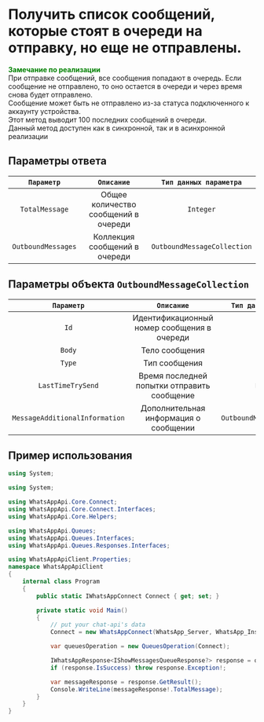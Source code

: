 ﻿# Получить список сообщений, которые стоят в очереди на отправку, но еще не отправлены.
**<span style="color:green">Замечание по реализации</span>** <br/> 
При отправке сообщений, все сообщения попадают в очередь. Если сообщение не отправлено, то оно остается в очереди и через время снова будет отправлено. <br/> 
Сообщение может быть не отправлено из-за статуса подключенного к аккаунту устройства. <br/> 
Этот метод выводит 100 последних сообщений в очереди. <br/>
Данный метод доступен как в синхронной, так и в асинхронной реализации


## Параметры ответа
|  `Параметр`   | `Описание`                            | `Тип данных параметра`      | 
|:-------------:|:-------------------------------------:|:---------------------------:|
|`TotalMessage`|  Общее количество сообщений в очереди  | `Integer`                   |
|`OutboundMessages` | Коллекция сообщений в очереди     | `OutboundMessageCollection` |

## Параметры объекта `OutboundMessageCollection`
|  `Параметр`   | `Описание`                            | `Тип данных параметра`      | 
|:-------------:|:-------------------------------------:|:---------------------------:|
|`Id`|  Идентификационный номер сообщения в очереди     | `String`                   |
|`Body`|  Тело сообщения                                | `String`                   |
|`Type`|  Тип сообщения                                 | `String`                   |
|`LastTimeTrySend` | Время последней попытки отправить сообщение     | `DataTime` |
|`MessageAdditionalInformation` | Дополнительная информация о сообщении     | `OutboundMessageCollection` |


## Пример использования
```csharp
using System;

using System;

using WhatsAppApi.Core.Connect;
using WhatsAppApi.Core.Connect.Interfaces;
using WhatsAppApi.Core.Helpers;

using WhatsAppApi.Queues;
using WhatsAppApi.Queues.Interfaces;
using WhatsAppApi.Queues.Responses.Interfaces;

using WhatsAppApiClient.Properties;
namespace WhatsAppApiClient
{
    internal class Program
    {
        public static IWhatsAppConnect Connect { get; set; }

        private static void Main()
        {
            // put your chat-api's data
            Connect = new WhatsAppConnect(WhatsApp_Server, WhatsApp_Instance, WhatsApp_Token); 

            var queuesOperation = new QueuesOperation(Connect);

            IWhatsAppResponse<IShowMessagesQueueResponse?> response = queuesOperation.ShowMessagesQueue();
            if (response.IsSuccess) throw response.Exception!;

            var messageResponse = response.GetResult();
            Console.WriteLine(messageResponse!.TotalMessage);
        }
    }
}
```